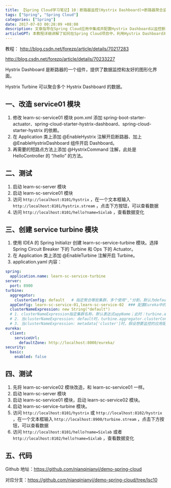 ```yaml
---
title: 【Spring Cloud学习笔记】10：断路器监控(Hystrix Dashboard)+断路器聚合监控(Hystrix Turbine)
tags: ["Spring", "Spring Cloud"]
categories: ["Spring"]
date: 2017-07-03 00:28:09 +08:00
description: 文章指导在Spring Cloud应用中集成并配置Hystrix Dashboard以监控断路器数据，以及Hystrix Turbine以聚合多个监控流。
articleGPT: 本教程详细讲解了如何在Spring Cloud项目中，利用Hystrix Dashboard对单个服务，以及Hystrix Turbine对多个微服务的断路器数据进行可视化监控与聚合。
---
```


教程：
<http://blog.csdn.net/forezp/article/details/70217283>

<http://blog.csdn.net/forezp/article/details/70233227>

Hystrix Dashboard 是断路器的一个组件，提供了数据监控和友好的图形化界面。

Hystrix Turbine 可以聚合多个 Hystrix Dashboard 的数据。

## 一、改造 service01 模块

1. 修改 learn-sc-service01 模块 pom.xml 添加 spring-boot-starter-actuator、spring-cloud-starter-hystrix-dashboard、spring-cloud-starter-hystrix 的依赖。
2. 在 Application 类上添加 @EnableHystrix 注解开启断路器、加上 @EnableHystrixDashboard 组件开启 Dashboard。
3. 再需要的短路点方法上添加 @HystrixCommand 注解，此处是 HelloController 的 “/hello” 的方法。

## 二、测试

1. 启动 learn-sc-server 模块
2. 启动 learn-sc-service01 模块
3. 访问 `http://localhost:8101/hystrix` ，在一个文本框输入 `http://localhost:8101/hystrix.stream` ，点击下方按钮，可以查看数据
4. 访问 `http://localhost:8101/hello?name=Sixlab` ，查看数据变化

## 三、创建 service turbine 模块

1. 使用 IDEA 的 Spring Initializr 创建 learn-sc-service-turbine 模块。选择Spring Circuit Breaker 下的 Turbine 和 Ops 下的 Actuator。
2. 在 Application 类上添加 @EnableTurbine 注解开启 Turbine。
3. application.yaml 内容：

```yaml
spring:
  application.name: learn-sc-service-turbine
server:
  port: 8900
turbine:
  aggregator:
    clusterConfig: default   # 指定聚合哪些集群，多个使用","分割，默认为default。可使用http://.../turbine.stream?cluster={clusterConfig之一}访问
  appConfig: learn-sc-service-01,learn-sc-service-02  ### 配置Eureka中的serviceId列表，表明监控哪些服务
  clusterNameExpression: new String("default")
  # 1. clusterNameExpression指定集群名称，默认表达式appName；此时：turbine.aggregator.clusterConfig需要配置想要监控的应用名称
  # 2. 当clusterNameExpression: default时，turbine.aggregator.clusterConfig可以不写，因为默认就是default
  # 3. 当clusterNameExpression: metadata['cluster']时，假设想要监控的应用配置了eureka.instance.metadata-map.cluster: ABC，则需要配置，同时turbine.aggregator.clusterConfig: ABC
eureka:
  client:
    serviceUrl:
      defaultZone: http://localhost:8000/eureka/
security:
  basic:
    enabled: false
```

## 四、测试

1. 先将 learn-sc-service02 模块改造，和 learn-sc-service01 一样。
2. 启动 learn-sc-server 模块
3. 启动 learn-sc-service01 模块，启动 learn-sc-service02 模块。
4. 启动 learn-sc-service-turbine 模块。
5. 访问 `http://localhost:8101/hystrix` 或 `http://localhost:8102/hystrix` ，在一个文本框输入 `http://localhost:8900/turbine.stream` ，点击下方按钮，可以查看数据
6. 访问 `http://localhost:8101/hello?name=Sixlab` 或者 `http://localhost:8102/hello?name=Sixlab` ，查看数据变化

## 五、代码

Github 地址：<https://github.com/nianqinianyi/demo-spring-cloud>

对应分支：<https://github.com/nianqinianyi/demo-spring-cloud/tree/lsc10>
